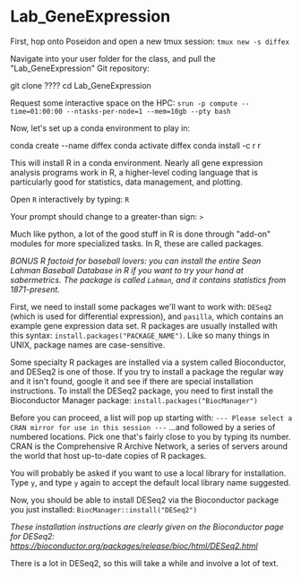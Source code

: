 # Lab_GeneExpression

First, hop onto Poseidon and open a new tmux session:
`tmux new -s diffex`

Navigate into your user folder for the class, and pull the "Lab_GeneExpression" Git repository:

git clone ????
cd Lab_GeneExpression

Request some interactive space on the HPC:
`srun -p compute --time=01:00:00 --ntasks-per-node=1 --mem=10gb --pty bash` 

Now, let's set up a conda environment to play in:

conda create --name diffex
conda activate diffex
conda install -c r r

This will install R in a conda environment. Nearly all gene expression analysis programs work in R, a higher-level coding language that is particularly good for statistics, data management, and plotting.

Open `R` interactively by typing:
`R`

Your prompt should change to a greater-than sign:
`>`

Much like python, a lot of the good stuff in R is done through "add-on" modules for more specialized tasks. In R, these are called packages.

*BONUS R factoid for baseball lovers: you can install the entire Sean Lahman Baseball Database in R if you want to try your hand at sabermetrics. The package is called `Lahman`, and it contains statistics from 1871-present.*

First, we need to install some packages we'll want to work with: `DESeq2` (which is used for differential expression), and `pasilla`, which contains an example gene expression data set. R packages are usually installed with this syntax: `install.packages("PACKAGE_NAME")`. Like so many things in UNIX, package names are case-sensitive.

Some specialty R packages are installed via a system called Bioconductor, and DESeq2 is one of those. If you try to install a package the regular way and it isn't found, google it and see if there are special installation instructions. To install the DESeq2 package, you need to first install the Bioconductor Manager package:
`install.packages("BiocManager")`

Before you can proceed, a list will pop up starting with:
`--- Please select a CRAN mirror for use in this session ---`
...and followed by a series of numbered locations. Pick one that's fairly close to you by typing its number. CRAN is the Comprehensive R Archive Network, a series of servers around the world that host up-to-date copies of R packages.

You will probably be asked if you want to use a local library for installation. Type `y`, and type `y` again to accept the default local library name suggested.

Now, you should be able to install DESeq2 via the Bioconductor package you just installed:
`BiocManager::install("DESeq2")`

*These installation instructions are clearly given on the Bioconductor page for DESeq2: https://bioconductor.org/packages/release/bioc/html/DESeq2.html*

There is a lot in DESeq2, so this will take a while and involve a lot of text.





